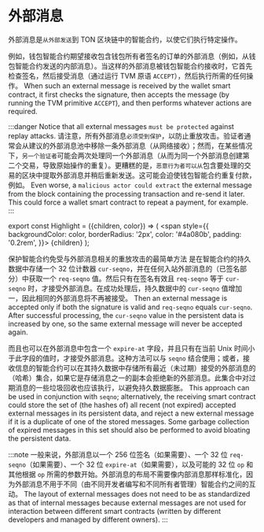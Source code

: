 # 外部消息

外部消息是`从外部发送`到 TON 区块链中的智能合约，以使它们执行特定操作。

例如，钱包智能合约期望接收包含钱包所有者签名的订单的外部消息（例如，从钱包智能合约发送的内部消息）。当这样的外部消息被钱包智能合约接收时，它首先检查签名，然后接受消息（通过运行 TVM 原语 `ACCEPT`），然后执行所需的任何操作。 When such an external message is received by the wallet smart contract, it first checks the signature, then accepts the message (by running the TVM primitive `ACCEPT`), and then performs whatever actions are required.

:::danger
Notice that all external messages `must be protected` against replay attacks. 请注意，所有外部消息`必须受到保护`，以防止重放攻击。验证者通常会从建议的外部消息池中移除一条外部消息（从网络接收）；然而，在某些情况下，`另一个验证者`可能会两次处理同一个外部消息（从而为同一个外部消息创建第二个交易，导致原始操作的重复）。更糟糕的是，`恶意行为者可以从`包含要处理的交易的区块中提取外部消息并稍后重新发送。这可能会迫使钱包智能合约重复付款，例如。 Even worse, a `malicious actor could extract` the external message from the block containing the processing transaction and re-send it later. This could force a wallet smart contract to repeat a payment, for example.
:::

export const Highlight = ({children, color}) => (
\<span
style={{
backgroundColor: color,
borderRadius: '2px',
color: '#4a080b',
padding: '0.2rem',
}}>
{children} </span>
);

<Highlight color="#ffeced">保护智能合约免受与外部消息相关的重放攻击的最简单方法</Highlight> 是在智能合约的持久数据中存储一个 32 位计数器 `cur-seqno`，并在任何入站外部消息的（已签名部分）中获取一个 `req-seqno` 值。然后只有在签名有效且 `req-seqno` 等于 `cur-seqno` 时，才接受外部消息。在成功处理后，持久数据中的 `cur-seqno` 值增加一，因此<Highlight color="#ffeced">相同的外部消息将不再被接受</Highlight>。 Then an external message is accepted only if both the signature is valid and `req-seqno` equals `cur-seqno`. After successful processing, the `cur-seqno` value in the persistent data is increased by one, so the <Highlight color="#ffeced">same external message will never be accepted again</Highlight>.

而且<Highlight color="#ffeced">也可以</Highlight>在外部消息中包含一个 `expire-at` 字段，并且只有在当前 Unix 时间小于此字段的值时，才接受外部消息。这种方法可以与 `seqno` 结合使用；或者，接收信息的智能合约可以在其持久数据中存储所有最近（未过期）接受的外部消息的（哈希）集合，如果它是存储消息之一的副本会拒绝新的外部消息。此集合中对过期消息的一些垃圾回收也应该执行，以避免持久数据膨胀。 This approach can be used in conjunction with `seqno`; alternatively, the receiving smart contract could store the set of (the hashes of) all recent (not expired) accepted external messages in its persistent data, and reject a new external message if it is a duplicate of one of the stored messages. Some garbage collection of expired messages in this set should also be performed to avoid bloating the persistent data.

:::note
一般来说，外部消息以一个 256 位签名（如果需要）、一个 32 位 `req-seqno`（如果需要）、一个 32 位 `expire-at`（如果需要），以及可能的 32 位 `op` 和其他根据 `op` 所需的参数开始。外部消息的布局不需要像内部消息那样标准化，因为外部消息不用于不同（由不同开发者编写和不同所有者管理）智能合约之间的互动。 The layout of external messages does not need to be as standardized as that of internal messages because external messages are not used for interaction between different smart contracts (written by different developers and managed by different owners).
:::
